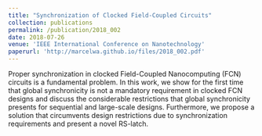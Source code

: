 ```yaml
---
title: "Synchronization of Clocked Field-Coupled Circuits"
collection: publications
permalink: /publication/2018_002
date: 2018-07-26
venue: 'IEEE International Conference on Nanotechnology'
paperurl: 'http://marcelwa.github.io/files/2018_002.pdf'
---
```


Proper synchronization in clocked Field-Coupled Nanocomputing (FCN) circuits is a fundamental problem. In this work, we show for the first time that global synchronicity is not a mandatory requirement in clocked FCN designs and discuss the considerable restrictions that global synchronicity presents for sequential and large-scale designs. Furthermore, we propose a solution that circumvents design restrictions due to synchronization requirements and present a novel RS-latch.
